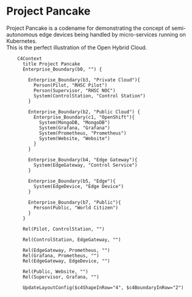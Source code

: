 # Project Pancake 

Project Pancake is a codename for demonstrating the concept of semi-autonomous edge devices being handled by micro-services running on Kubernetes.  
This is the perfect illustration of the Open Hybrid Cloud. 


```mermaid 
    C4Context
      title Project Pancake
      Enterprise_Boundary(b0, "") {

        Enterprise_Boundary(b3, "Private Cloud"){
          Person(Pilot, "RHSC Pilot")
          Person(Supervisor, "RHSC NOC")
          System(ControlStation, "Control Station")
        }

        Enterprise_Boundary(b2, "Public Cloud") {
          Enterprise_Boundary(c1, "OpenShift"){
            System(MongoDB, "MongoDB")
            System(Grafana, "Grafana")
            System(Prometheus, "Prometheus")
            System(Website, "Website")
          }
        }

        Enterprise_Boundary(b4, "Edge Gateway"){
          System(EdgeGateway, "Control Service")
        }
        
        Enterprise_Boundary(b5, "Edge"){
          System(EdgeDevice, "Edge Device")
        }

        Enterprise_Boundary(b7, "Public"){ 
          Person(Public, "World Citizen")
        }
      }

      Rel(Pilot, ControlStation, "")

      Rel(ControlStation, EdgeGateway, "")
      
      Rel(EdgeGateway, Prometheus, "")
      Rel(Grafana, Prometheus, "")
      Rel(EdgeGateway, EdgeDevice, "")

      Rel(Public, Website, "")
      Rel(Supervisor, Grafana, "")

      UpdateLayoutConfig($c4ShapeInRow="4", $c4BoundaryInRow="2")
```

<!-- 
      UpdateElementStyle(customerA, $fontColor="red", $bgColor="grey", $borderColor="red")
      UpdateRelStyle(customerA, SystemAA, $textColor="blue", $lineColor="blue", $offsetX="5")
      UpdateRelStyle(SystemAA, SystemE, $textColor="blue", $lineColor="blue", $offsetY="-10")
      UpdateRelStyle(SystemAA, SystemC, $textColor="blue", $lineColor="blue", $offsetY="-40", $offsetX="-50")
      UpdateRelStyle(SystemC, customerA, $textColor="red", $lineColor="red", $offsetX="-50", $offsetY="20")

      UpdateLayoutConfig($c4ShapeInRow="3", $c4BoundaryInRow="2") -->